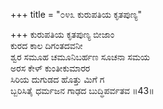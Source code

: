 +++
title = "೦೪೩ ಕುರುಪತಿಯ ಕೃತಪುಣ್ಯ"

+++
ಕುರುಪತಿಯ ಕೃತಪುಣ್ಯ ಬೀಜಾಂ  
ಕುರದ ಕಾಲ ದಿಗಂತದವನೀ  
ಶ್ವರ ಸಮೂಹ ಚಮೂನಿಬರ್ಹಣ ಸೂಚನಾ ಸಮಯ  
ಅರಸ ಕೇಳ್ ಕುಂತೀಕುಮಾರರ   
ಸಿರಿಯ ದುಗುಡದ ಹೊತ್ತು ಮಿಗೆ ಗ  
ಬ್ಬರಿಸಿತೈ ಧರ್ಮಜನ ಗಾಢದ ಬುದ್ಧಿಪರ್ವತವ     ॥43॥
